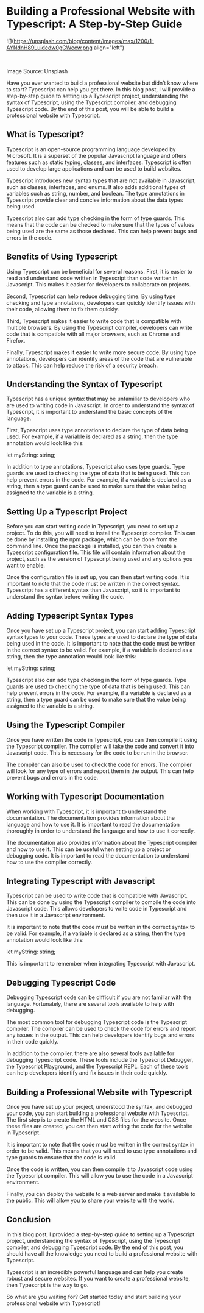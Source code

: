 # Building a Professional Website with Typescript: A Step-by-Step Guide

![](https://unsplash.com/blog/content/images/max/1200/1-AYNdnH89Luidcdw0gCWccw.png align="left")

‍

Image Source: Unsplash‍

Have you ever wanted to build a professional website but didn’t know where to start? Typescript can help you get there. In this blog post, I will provide a step-by-step guide to setting up a Typescript project, understanding the syntax of Typescript, using the Typescript compiler, and debugging Typescript code. By the end of this post, you will be able to build a professional website with Typescript.

## What is Typescript?

Typescript is an open-source programming language developed by Microsoft. It is a superset of the popular Javascript language and offers features such as static typing, classes, and interfaces. Typescript is often used to develop large applications and can be used to build websites.

Typescript introduces new syntax types that are not available in Javascript, such as classes, interfaces, and enums. It also adds additional types of variables such as string, number, and boolean. The type annotations in Typescript provide clear and concise information about the data types being used.

Typescript also can add type checking in the form of type guards. This means that the code can be checked to make sure that the types of values being used are the same as those declared. This can help prevent bugs and errors in the code.

## Benefits of Using Typescript

Using Typescript can be beneficial for several reasons. First, it is easier to read and understand code written in Typescript than code written in Javascript. This makes it easier for developers to collaborate on projects.

Second, Typescript can help reduce debugging time. By using type checking and type annotations, developers can quickly identify issues with their code, allowing them to fix them quickly.

Third, Typescript makes it easier to write code that is compatible with multiple browsers. By using the Typescript compiler, developers can write code that is compatible with all major browsers, such as Chrome and Firefox.

Finally, Typescript makes it easier to write more secure code. By using type annotations, developers can identify areas of the code that are vulnerable to attack. This can help reduce the risk of a security breach.

## Understanding the Syntax of Typescript

Typescript has a unique syntax that may be unfamiliar to developers who are used to writing code in Javascript. In order to understand the syntax of Typescript, it is important to understand the basic concepts of the language.

First, Typescript uses type annotations to declare the type of data being used. For example, if a variable is declared as a string, then the type annotation would look like this:

let myString: string;

In addition to type annotations, Typescript also uses type guards. Type guards are used to checking the type of data that is being used. This can help prevent errors in the code. For example, if a variable is declared as a string, then a type guard can be used to make sure that the value being assigned to the variable is a string.

## Setting Up a Typescript Project

Before you can start writing code in Typescript, you need to set up a project. To do this, you will need to install the Typescript compiler. This can be done by installing the npm package, which can be done from the command line. Once the package is installed, you can then create a Typescript configuration file. This file will contain information about the project, such as the version of Typescript being used and any options you want to enable.

Once the configuration file is set up, you can then start writing code. It is important to note that the code must be written in the correct syntax. Typescript has a different syntax than Javascript, so it is important to understand the syntax before writing the code.

## Adding Typescript Syntax Types

Once you have set up a Typescript project, you can start adding Typescript syntax types to your code. These types are used to declare the type of data being used in the code. It is important to note that the code must be written in the correct syntax to be valid. For example, if a variable is declared as a string, then the type annotation would look like this:

let myString: string;

Typescript also can add type checking in the form of type guards. Type guards are used to checking the type of data that is being used. This can help prevent errors in the code. For example, if a variable is declared as a string, then a type guard can be used to make sure that the value being assigned to the variable is a string.

## Using the Typescript Compiler

Once you have written the code in Typescript, you can then compile it using the Typescript compiler. The compiler will take the code and convert it into Javascript code. This is necessary for the code to be run in the browser.

The compiler can also be used to check the code for errors. The compiler will look for any type of errors and report them in the output. This can help prevent bugs and errors in the code.

## Working with Typescript Documentation

When working with Typescript, it is important to understand the documentation. The documentation provides information about the language and how to use it. It is important to read the documentation thoroughly in order to understand the language and how to use it correctly.

The documentation also provides information about the Typescript compiler and how to use it. This can be useful when setting up a project or debugging code. It is important to read the documentation to understand how to use the compiler correctly.

## Integrating Typescript with Javascript

Typescript can be used to write code that is compatible with Javascript. This can be done by using the Typescript compiler to compile the code into Javascript code. This allows developers to write code in Typescript and then use it in a Javascript environment.

It is important to note that the code must be written in the correct syntax to be valid. For example, if a variable is declared as a string, then the type annotation would look like this:

let myString: string;

This is important to remember when integrating Typescript with Javascript.

## Debugging Typescript Code

Debugging Typescript code can be difficult if you are not familiar with the language. Fortunately, there are several tools available to help with debugging.

The most common tool for debugging Typescript code is the Typescript compiler. The compiler can be used to check the code for errors and report any issues in the output. This can help developers identify bugs and errors in their code quickly.

In addition to the compiler, there are also several tools available for debugging Typescript code. These tools include the Typescript Debugger, the Typescript Playground, and the Typescript REPL. Each of these tools can help developers identify and fix issues in their code quickly.

## Building a Professional Website with Typescript

Once you have set up your project, understood the syntax, and debugged your code, you can start building a professional website with Typescript. The first step is to create the HTML and CSS files for the website. Once these files are created, you can then start writing the code for the website in Typescript.

It is important to note that the code must be written in the correct syntax in order to be valid. This means that you will need to use type annotations and type guards to ensure that the code is valid.

Once the code is written, you can then compile it to Javascript code using the Typescript compiler. This will allow you to use the code in a Javascript environment.

Finally, you can deploy the website to a web server and make it available to the public. This will allow you to share your website with the world.

## Conclusion

In this blog post, I provided a step-by-step guide to setting up a Typescript project, understanding the syntax of Typescript, using the Typescript compiler, and debugging Typescript code. By the end of this post, you should have all the knowledge you need to build a professional website with Typescript.

Typescript is an incredibly powerful language and can help you create robust and secure websites. If you want to create a professional website, then Typescript is the way to go.

So what are you waiting for? Get started today and start building your professional website with Typescript!